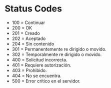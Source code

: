 # Status Codes
- 100 = Continuar
- 200 = OK
- 201 = Creado
- 202 = Aceptado
- 204 = Sin contenido
- 301 = Permanentemente re dirigido o movido.
- 302 = Temporalmente re dirigido o movido.
- 400 = Solicitud incorrecta.
- 401 = Requiere autorización.
- 403 = Prohibido.
- 404 = No se encuentra.
- 500 = Error crítico en el servidor.
